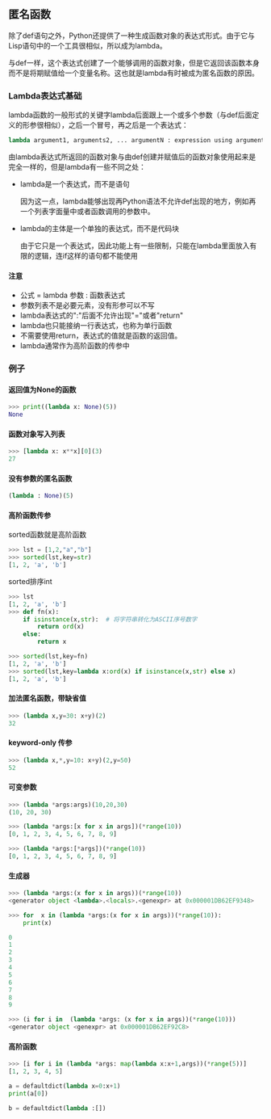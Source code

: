 

## 匿名函数

除了def语句之外，Python还提供了一种生成函数对象的表达式形式。由于它与Lisp语句中的一个工具很相似，所以成为lambda。

与def一样，这个表达式创建了一个能够调用的函数对象，但是它返回该函数本身而不是将期赋值给一个变量名称。这也就是lambda有时被成为匿名函数的原因。

### Lambda表达式基础

lambda函数的一般形式的关键字lambda后面跟上一个或多个参数（与def后面定义的形参很相似），之后一个冒号，再之后是一个表达式：

```python
lambda argument1, arguments2, ... argumentN : expression using arguments
```

由lambda表达式所返回的函数对象与由def创建并赋值后的函数对象使用起来是完全一样的，但是lambda有一些不同之处：

- lambda是一个表达式，而不是语句

  因为这一点，lambda能够出现再Python语法不允许def出现的地方，例如再一个列表字面量中或者函数调用的参数中。

- lambda的主体是一个单独的表达式，而不是代码块

  由于它只是一个表达式，因此功能上有一些限制，只能在lambda里面放入有限的逻辑，连if这样的语句都不能使用

#### 注意

- 公式 = lambda 参数 : 函数表达式
- 参数列表不是必要元素，没有形参可以不写
- lambda表达式的":"后面不允许出现"="或者"return"
- lambda也只能接纳一行表达式，也称为单行函数
- 不需要使用return，表达式的值就是函数的返回值。
- lambda通常作为高阶函数的传参中

### 例子

#### 返回值为None的函数

```Python
>>> print((lambda x: None)(5))
None
```

#### 函数对象写入列表

```Python
>>> [lambda x: x**x][0](3)
27
```

#### 没有参数的匿名函数

```Python
(lambda : None)(5)
```

#### 高阶函数传参

sorted函数就是高阶函数

```Python
>>> lst = [1,2,"a","b"]
>>> sorted(lst,key=str)
[1, 2, 'a', 'b']
```

sorted排序int

```Python
>>> lst
[1, 2, 'a', 'b']
>>> def fn(x):
	if isinstance(x,str):  # 将字符串转化为ASCII序号数字
		return ord(x)
	else:
		return x

>>> sorted(lst,key=fn)
[1, 2, 'a', 'b']
>>> sorted(lst,key=lambda x:ord(x) if isinstance(x,str) else x)
[1, 2, 'a', 'b']
```

#### 加法匿名函数，带缺省值

```Python
>>> (lambda x,y=30: x+y)(2)
32
```

#### keyword-only 传参

```Python
>>> (lambda x,*,y=10: x+y)(2,y=50)
52
```

#### 可变参数

```Python
>>> (lambda *args:args)(10,20,30)
(10, 20, 30)

>>> (lambda *args:[x for x in args])(*range(10))
[0, 1, 2, 3, 4, 5, 6, 7, 8, 9]

>>> (lambda *args:[*args])(*range(10))
[0, 1, 2, 3, 4, 5, 6, 7, 8, 9]
```

#### 生成器

```Python
>>> (lambda *args:(x for x in args))(*range(10))
<generator object <lambda>.<locals>.<genexpr> at 0x000001DB62EF9348>

>>> for  x in (lambda *args:(x for x in args))(*range(10)):
	print(x)

0
1
2
3
4
5
6
7
8
9

>>> (i for i in  (lambda *args: (x for x in args))(*range(10)))
<generator object <genexpr> at 0x000001DB62EF92C8>
```

#### 高阶函数

```Python
>>> [i for i in (lambda *args: map(lambda x:x+1,args))(*range(5))]
[1, 2, 3, 4, 5]

a = defaultdict(lambda x=0:x+1)
print(a[0])

b = defaultdict(lambda :[])
```